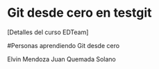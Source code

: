 # Git desde cero en testgit

[Detalles del curso EDTeam]

#Personas aprendiendo Git desde cero

Elvin Mendoza
Juan Quemada Solano